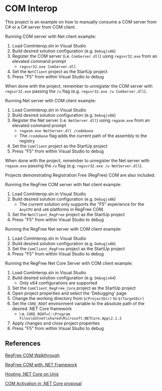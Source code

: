 # COM Interop

This project is an example on how to manually consume a COM server from C# or a C# server from COM client.

Running COM server with Net client example:

1) Load ComInterop.sln in Visual Studio
2) Build desired solution configuration (e.g. `Debug|x86`)
3) Register the COM server (i.e. `ComServer.dll`) using `regsvr32.exe` from an elevated command prompt
    * `regsvr32.exe ComServer.dll`
4) Set the `NetClient` project as the StartUp project
5) Press "F5" from within Visual Studio to debug

When done with the project, remember to unregister the COM server with `regsvr32.exe` passing the `/u` flag (e.g. `regsvr32.exe /u ComServer.dll`).

Running Net server with COM client example:

1) Load ComInterop.sln in Visual Studio
2) Build desired solution configuration (e.g. `Debug|x86`)
3) Register the Net server (i.e. `NetServer.dll`) using `regasm.exe` from an elevated command prompt
    * `regasm.exe NetServer.dll /codebase`
    * The `/codebase` flag adds the current path of the assembly to the registry
4) Set the `ComClient` project as the StartUp project
5) Press "F5" from within Visual Studio to debug

When done with the project, remember to unregister the Net server with `regasm.exe` passing the `/u` flag (e.g. `regsvr32.exe /u NetServer.dll`).

Projects demonstrating Registration Free (RegFree) COM are also included.

Running the RegFree COM server with Net client example:

1) Load ComInterop.sln in Visual Studio
2) Build desired solution configuration (e.g. `Debug|x86`)
    * The current solution only supports the "F5" experience for the `AnyCPU` and `x86` platforms in RegFree COM.
3) Set the `NetClient_RegFree` project as the StartUp project
4) Press "F5" from within Visual Studio to debug

Running the RegFree Net server with COM client example:

1) Load ComInterop.sln in Visual Studio
2) Build desired solution configuration (e.g. `Debug|x86`)
3) Set the `ComClient_RegFree` project as the StartUp project
4) Press "F5" from within Visual Studio to debug

Running the RegFree Net Core Server with COM client example:

1) Load ComInterop.sln in Visual Studio
2) Build desired solution configuration (e.g. `Debug|x64`)
    * Only x64 configurations are supported
3) Set the `ComClient_RegFree_Core` project as the StartUp project
4) Open project properties and select the 'Debugging' page
5) Change the working directory from `$(ProjectDir)` to `$(TargetDir)`
6) Set the `CORE_ROOT` environment variable to the absolute path of the desired .NET Core framework
    * i.e. `CORE_ROOT=C:\Program Files\dotnet\shared\Microsoft.NETCore.App\2.1.2`
7) Apply changes and close project properties
8) Press "F5" from within Visual Studio to debug

## References

[RegFree COM Walkthrough](https://msdn.microsoft.com/en-us/library/ms973913.aspx)

[RegFree COM with .NET Framework](https://docs.microsoft.com/en-us/dotnet/framework/interop/configure-net-framework-based-com-components-for-reg)

[Hosting .NET Core on Unix](https://docs.microsoft.com/en-us/dotnet/core/tutorials/netcore-hosting#about-hosting-net-core-on-unix)

[COM Activation in .NET Core proposal](https://github.com/dotnet/core-setup/pull/4476)
